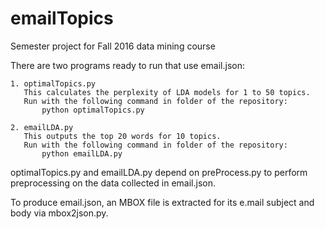 # emailTopics
Semester project for Fall 2016 data mining course

There are two programs ready to run that use email.json:

    1. optimalTopics.py
       This calculates the perplexity of LDA models for 1 to 50 topics.
       Run with the following command in folder of the repository:
           python optimalTopics.py

    2. emailLDA.py
       This outputs the top 20 words for 10 topics.
       Run with the following command in folder of the repository:
           python emailLDA.py

optimalTopics.py and emailLDA.py depend on preProcess.py to perform preprocessing on the data collected in email.json.

To produce email.json, an MBOX file is extracted for its e.mail subject and body via mbox2json.py.
